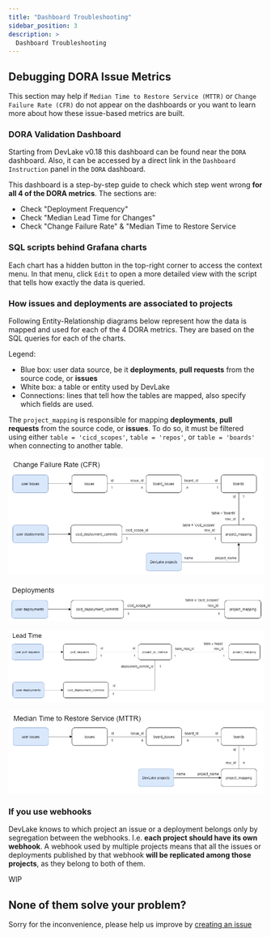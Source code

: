```yaml
---
title: "Dashboard Troubleshooting"
sidebar_position: 3
description: >
  Dashboard Troubleshooting
---
```


## Debugging DORA Issue Metrics

This section may help if `Median Time to Restore Service (MTTR)` or `Change Failure Rate (CFR)` do not appear on the dashboards or you want to learn more about how these issue-based metrics are built.

### DORA Validation Dashboard
Starting from DevLake v0.18 this dashboard can be found near the `DORA` dashboard. Also, it can be accessed by a direct link in the `Dashboard Instruction` panel in the `DORA` dashboard.

This dashboard is a step-by-step guide to check which step went wrong **for all 4 of the DORA metrics**. The sections are:
- Check "Deployment Frequency"
- Check "Median Lead Time for Changes"
- Check "Change Failure Rate" & "Median Time to Restore Service

### SQL scripts behind Grafana charts
Each chart has a hidden button in the top-right corner to access the context menu. In that menu, click `Edit` to open a more detailed view with the script that tells how exactly the data is queried.

### How issues and deployments are associated to projects

Following Entity-Relationship diagrams below represent how the data is mapped and used for each of the 4 DORA metrics.
They are based on the SQL queries for each of the charts.

Legend:
- Blue box: user data source, be it **deployments**, **pull requests** from the source code, or **issues**
- White box: a table or entity used by DevLake
- Connections: lines that tell how the tables are mapped, also specify which fields are used.

The `project_mapping` is responsible for mapping **deployments**, **pull requests** from the source code, or **issues**.
To do so, it must be filtered using either `table = 'cicd_scopes'`, `table = 'repos'`, or `table = 'boards'` when connecting to another table.

![](../Configuration/images/Troubleshooting/Dashboard/cfr.png)

![](../Configuration/images/Troubleshooting/Dashboard/deployments.png)

![](../Configuration/images/Troubleshooting/Dashboard/lead_time.png)

![](../Configuration/images/Troubleshooting/Dashboard/mttr.png)

### If you use webhooks

DevLake knows to which project an issue or a deployment belongs only by segregation between the webhooks. 
I.e. **each project should have its own webhook**. A webhook used by multiple projects means that all the
issues or deployments published by that webhook **will be replicated among those projects**, as they belong to both of them.

WIP


## None of them solve your problem?

Sorry for the inconvenience, please help us improve by [creating an issue](https://github.com/apache/incubator-devlake/issues)
